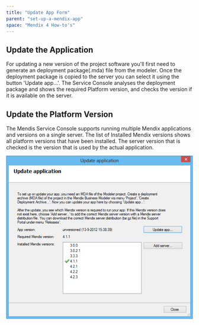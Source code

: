 ```yaml
---
title: "Update App Form"
parent: "set-up-a-mendix-app"
space: "Mendix 4 How-to's"
---
```

<This preliminary documentation is subject to change. It will be finished as soon as possible.>

## Update the Application

For updating a new version of the project software you'll first need to generate an deployment package(.mda) file from the modeler. Once the deployment package is copied to the server you can select it using the button 'Update app...'.
The Service Console analyses the deployment package and shows the required Platform version, and checks the version if it is available on the server.

## Update the Platform Version

The Mendis Service Console supports running multiple Mendix applications and versions on a single server. The list of Installed Mendix versions shows all platform versions that have been installed.
The server version that is checked is the version that is used by the actual application.

![](attachments/2621651/2752515.png)
